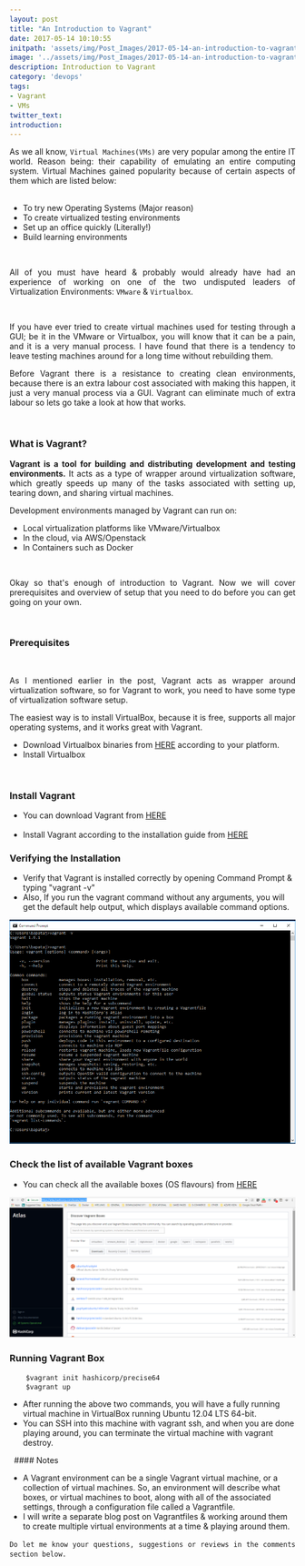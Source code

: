 ```yaml
---
layout: post
title: "An Introduction to Vagrant"
date: 2017-05-14 10:10:55
initpath: 'assets/img/Post_Images/2017-05-14-an-introduction-to-vagrant/3.png'
image: '../assets/img/Post_Images/2017-05-14-an-introduction-to-vagrant/3.png'
description: Introduction to Vagrant
category: 'devops'
tags:
- Vagrant
- VMs
twitter_text:
introduction:
---
```

<p align="justify">As we all know, <code>Virtual Machines(VMs)</code> are very popular among the entire IT world. Reason being: their capability of emulating an entire computing system. Virtual Machines gained popularity because of certain aspects of them which are listed below: </p>

<ul> 
<li>To try new Operating Systems (Major reason) </li>
<li>To create virtualized testing environments </li>
<li>Set up an office quickly (Literally!) </li>
<li>Build learning environments </li>
</ul>
 
<p align="justify">All of you must have heard & probably would already have had an experience of working on one of the two undisputed leaders of Virtualization Environments: <code>VMware</code> & <code>Virtualbox</code>. </p>
 
<p align="justify">If you have ever tried to create virtual machines used for testing through a GUI; be it in the VMware or Virtualbox, you will know that it can be a pain, and it is a very manual process. I have found that there is a tendency to leave testing machines around for a long time without rebuilding them. </p>

<p align="justify">Before Vagrant there is a resistance to creating clean environments, because there is an extra labour cost associated with making this happen, it just a very manual process via a GUI. Vagrant can eliminate much of extra labour so lets go take a look at how that works. </p> 


### What is Vagrant?

<p align="justify"><b>Vagrant is a tool for building and distributing development and testing environments.</b> It acts as a type of wrapper around virtualization software, which greatly speeds up many of the tasks associated with setting up, tearing down, and sharing virtual machines. </p>

<p align="justify">Development environments managed by Vagrant can run on: </p>

<ul>
<li>Local virtualization platforms like VMware/Virtualbox </li>
<li>In the cloud, via AWS/Openstack </li>
<li>In Containers such as Docker </li>
</ul>
 
<p align="justify">Okay so that's enough of introduction to Vagrant. Now we will cover prerequisites and overview of setup that you need to do before you can get going on your own. </p>
 

### Prerequisites
 
<p align="justify">As I mentioned earlier in the post, Vagrant acts as wrapper around virtualization software, so for Vagrant to work, you need to have some type of virtualization software setup. </p>

<p align="justify">The easiest way is to install VirtualBox, because it is free, supports all major operating systems, and it works great with Vagrant. </p>

<ul>
<li>Download Virtualbox binaries from <a href="https://www.virtualbox.org/wiki/Downloads">HERE</a> according to your platform. </li>

<li>Install Virtualbox </li>
</ul>

 
### Install Vagrant

<ul>
<li>You can download Vagrant from <a href="https://www.vagrantup.com/downloads.html">HERE</a> </li> 

<li>Install Vagrant according to the installation guide from <a href="https://www.vagrantup.com/docs/installation/">HERE</a> </li>
</ul>


### Verifying the Installation

<ul>
<li>Verify that Vagrant is installed correctly by opening Command Prompt & typing "vagrant -v" </li>

<li>Also, If you run the vagrant command without any arguments, you will get the default help output, which displays available command options. </li>
</ul>

![placeholder](<../assets/img/Post_Images/2017-05-14-an-introduction-to-vagrant/1.png> "Vagrant")


### Check the list of available Vagrant boxes

<ul>
<li>You can check all the available boxes (OS flavours) from <a href="https://atlas.hashicorp.com/boxes/search">HERE</a> </li>
</ul>

![placeholder](<../assets/img/Post_Images/2017-05-14-an-introduction-to-vagrant/2.png> "Vagrant")

### Running Vagrant Box

```shell
    $vagrant init hashicorp/precise64
    $vagrant up
```

<ul>
<li>After running the above two commands, you will have a fully running virtual machine in VirtualBox running Ubuntu 12.04 LTS 64-bit. </li>

<li>You can SSH into this machine with vagrant ssh, and when you are done playing around, you can terminate the virtual machine with vagrant destroy. </li>
</ul>
 
#### Notes 

<ul>
<li>A Vagrant environment can be a single Vagrant virtual machine, or a collection of virtual machines. So, an environment will describe what boxes, or virtual machines to boot, along with all of the associated settings, through a configuration file called a Vagrantfile. </li>

<li>I will write a separate blog post on Vagrantfiles & working around them to create multiple virtual environments at a time & playing around them. </li>
</ul>


<p align="justify"><code>Do let me know your questions, suggestions or reviews in the comments section below. </code></p>